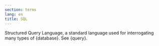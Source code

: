 ```yaml
---
section: terms
lang: en
title: SQL
---
```


Structured Query Language, a standard language used for interrogating many types of {database}. See {query}.